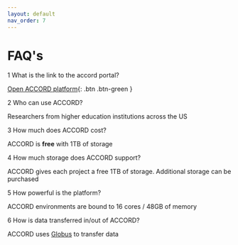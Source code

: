 ```yaml
---
layout: default
nav_order: 7
---
```


# FAQ's

1 What is the link to the accord portal?

[Open ACCORD platform](https://accord.uvarc.io/home){: .btn .btn-green }

2 Who can use ACCORD?

Researchers from higher education institutions across the US

3 How much does ACCORD cost?

ACCORD is **free** with 1TB of storage

4 How much storage does ACCORD support?

ACCORD gives each project a free 1TB of storage. Additional storage can be purchased

5 How powerful is the platform?

ACCORD environments are bound to 16 cores / 48GB of memory

6 How is data transferred in/out of ACCORD?

ACCORD uses [Globus](https://www.globus.org/) to transfer data

